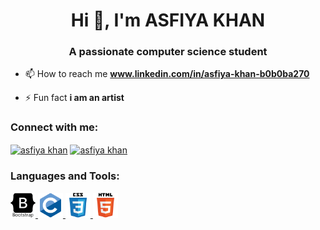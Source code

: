 <h1 align="center">Hi 👋, I'm ASFIYA KHAN</h1>
<h3 align="center">A passionate computer science student</h3>

- 📫 How to reach me **www.linkedin.com/in/asfiya-khan-b0b0ba270**

- ⚡ Fun fact **i am an artist**

<h3 align="left">Connect with me:</h3>
<p align="left">
<a href="https://linkedin.com/in/asfiya khan" target="blank"><img align="center" src="https://raw.githubusercontent.com/rahuldkjain/github-profile-readme-generator/master/src/images/icons/Social/linked-in-alt.svg" alt="asfiya khan" height="30" width="40" /></a>
<a href="https://www.codechef.com/users/asfiya khan" target="blank"><img align="center" src="https://cdn.jsdelivr.net/npm/simple-icons@3.1.0/icons/codechef.svg" alt="asfiya khan" height="30" width="40" /></a>
</p>

<h3 align="left">Languages and Tools:</h3>
<p align="left"> <a href="https://getbootstrap.com" target="_blank" rel="noreferrer"> <img src="https://raw.githubusercontent.com/devicons/devicon/master/icons/bootstrap/bootstrap-plain-wordmark.svg" alt="bootstrap" width="40" height="40"/> </a> <a href="https://www.cprogramming.com/" target="_blank" rel="noreferrer"> <img src="https://raw.githubusercontent.com/devicons/devicon/master/icons/c/c-original.svg" alt="c" width="40" height="40"/> </a> <a href="https://www.w3schools.com/css/" target="_blank" rel="noreferrer"> <img src="https://raw.githubusercontent.com/devicons/devicon/master/icons/css3/css3-original-wordmark.svg" alt="css3" width="40" height="40"/> </a> <a href="https://www.w3.org/html/" target="_blank" rel="noreferrer"> <img src="https://raw.githubusercontent.com/devicons/devicon/master/icons/html5/html5-original-wordmark.svg" alt="html5" width="40" height="40"/> </a> </p>

